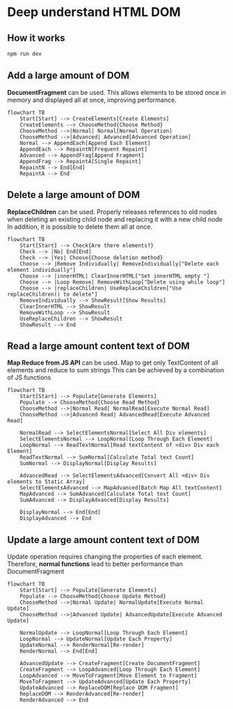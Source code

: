 # Deep understand HTML DOM

## How it works

```bash
npm run dev
```

## Add a large amount of DOM

**DocumentFragment** can be used.
This allows elements to be stored once in memory and displayed all at once, improving performance.

```mermaid
flowchart TB
    Start[Start] --> CreateElements[Create Elements]
    CreateElements --> ChooseMethod{Choose Method}
    ChooseMethod -->|Normal| Normal[Normal Operation]
    ChooseMethod -->|Advanced| Advanced[Advanced Operation]
    Normal --> AppendEach[Append Each Element]
    AppendEach --> RepaintN[Frequent Repaint]
    Advanced --> AppendFrag[Append Fragment]
    AppendFrag --> RepaintA[Single Repaint]
    RepaintN --> End[End]
    RepaintA --> End
```

## Delete a large amount of DOM

**ReplaceChildren** can be used.
Properly releases references to old nodes when deleting an existing child node and replacing it with a new child node
In addition, it is possible to delete them all at once.

```mermaid
flowchart TB
    Start[Start] --> Check{Are there elements?}
    Check --> |No| End[End]
    Check --> |Yes| Choose{Choose deletion method}
    Choose --> |Remove Individually| RemoveIndividually["Delete each element individually"]
    Choose --> |innerHTML| ClearInnerHTML["Set innerHTML empty "]
    Choose --> |Loop Remove| RemoveWithLoop["Delete using while loop"]
    Choose --> |replaceChildren| UseReplaceChildren["Use replaceChildren() to delete"]
    RemoveIndividually --> ShowResult[Show Results]
    ClearInnerHTML --> ShowResult
    RemoveWithLoop --> ShowResult
    UseReplaceChildren --> ShowResult
    ShowResult --> End
```

## Read a large amount content text of DOM

**Map Reduce from JS API** can be used.
Map to get only TextContent of all elements and reduce to sum strings
This can be achieved by a combination of JS functions

```mermaid
flowchart TB
    Start[Start] --> Populate[Generate Elements]
    Populate --> ChooseMethod{Choose Read Method}
    ChooseMethod -->|Normal Read| NormalRead[Execute Normal Read]
    ChooseMethod -->|Advanced Read| AdvancedRead[Execute Advanced Read]

    NormalRead --> SelectElementsNormal[Select All Div elements]
    SelectElementsNormal --> LoopNormal[Loop Through Each Element]
    LoopNormal --> ReadTextNormal[Read textContent of <div> Div each Element]
    ReadTextNormal --> SumNormal[Calculate Total text Count]
    SumNormal --> DisplayNormal[Display Results]

    AdvancedRead --> SelectElementsAdvanced[Convert All <div> Div elements to Static Array]
    SelectElementsAdvanced --> MapAdvanced[Batch Map All textContent]
    MapAdvanced --> SumAdvanced[Calculate Total text Count]
    SumAdvanced --> DisplayAdvanced[Display Results]

    DisplayNormal --> End[End]
    DisplayAdvanced --> End
```

## Update a large amount content text of DOM

Update operation requires changing the properties of each element.
Therefore, **normal functions** lead to better performance than DocumentFragment

```mermaid
flowchart TB
    Start[Start] --> Populate[Generate Elements]
    Populate --> ChooseMethod{Choose Update Method}
    ChooseMethod -->|Normal Update| NormalUpdate[Execute Normal Update]
    ChooseMethod -->|Advanced Update| AdvancedUpdate[Execute Advanced Update]

    NormalUpdate --> LoopNormal[Loop Through Each Element]
    LoopNormal --> UpdateNormal[Update Each Property]
    UpdateNormal --> RenderNormal[Re-render]
    RenderNormal --> End[End]

    AdvancedUpdate --> CreateFragment[Create DocumentFragment]
    CreateFragment --> LoopAdvanced[Loop Through Each Element]
    LoopAdvanced --> MoveToFragment[Move Element to Fragment]
    MoveToFragment --> UpdateAdvanced[Update Each Property]
    UpdateAdvanced --> ReplaceDOM[Replace DOM Fragment]
    ReplaceDOM --> RenderAdvanced[Re-render]
    RenderAdvanced --> End
```
